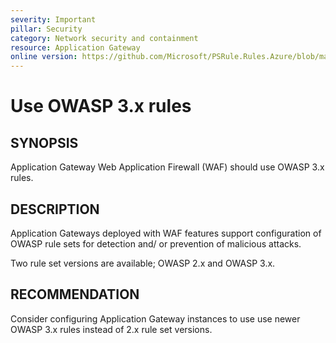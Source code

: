 ```yaml
---
severity: Important
pillar: Security
category: Network security and containment
resource: Application Gateway
online version: https://github.com/Microsoft/PSRule.Rules.Azure/blob/main/docs/rules/en/Azure.AppGw.OWASP.md
---
```


# Use OWASP 3.x rules

## SYNOPSIS

Application Gateway Web Application Firewall (WAF) should use OWASP 3.x rules.

## DESCRIPTION

Application Gateways deployed with WAF features support configuration of OWASP rule sets for detection and/ or prevention of malicious attacks.

Two rule set versions are available; OWASP 2.x and OWASP 3.x.

## RECOMMENDATION

Consider configuring Application Gateway instances to use use newer OWASP 3.x rules instead of 2.x rule set versions.

